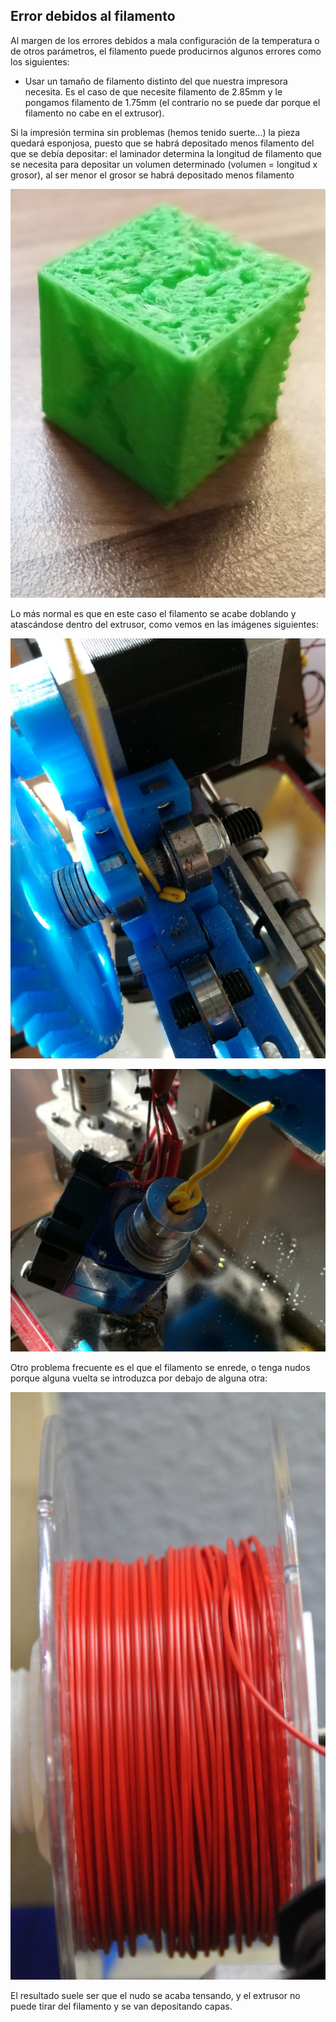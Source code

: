 ## Error debidos al filamento

Al margen de los errores debidos a mala configuración de la temperatura o de otros parámetros, el filamento puede producirnos algunos errores como los siguientes:

* Usar un tamaño de filamento distinto del que nuestra impresora necesita. Es el caso de que necesite filamento de 2.85mm y le pongamos filamento de 1.75mm (el contrario no se puede dar porque el filamento no cabe en el extrusor).

Si la impresión termina sin problemas (hemos tenido suerte...) la pieza quedará esponjosa, puesto que se habrá depositado menos filamento del que se debía depositar: el laminador determina la longitud de filamento que se necesita para depositar un volumen determinado (volumen = longitud x grosor), al ser menor el grosor se habrá depositado menos filamento

![](./images/cubo2_mal.jpg)

Lo más normal es que en este caso el filamento se acabe doblando y atascándose dentro del extrusor, como vemos en las imágenes siguientes:

![](./images/errorFilamento1.png)


![](./images/errorFilamento2.png)

Otro problema frecuente es el que el filamento se enrede, o tenga nudos porque alguna vuelta se introduzca por debajo de alguna otra:

![](./images/EnredoFilamento.JPG)

El resultado suele ser que el nudo se acaba tensando, y el extrusor no puede tirar del filamento y se van depositando capas.


